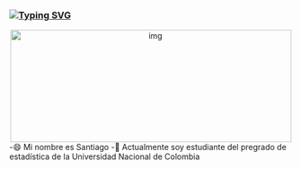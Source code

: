 ### [![Typing SVG](https://readme-typing-svg.herokuapp.com?lines=Hola,+soy+Santiago+👋)](https://git.io/typing-svg)
<div align="center">
  <img  alt="img" width="500px" height="200px" src="https://i.pinimg.com/originals/be/b5/41/beb541eeb1ee06ba00ef55d5baa60773.gif" >
  <br />
</div>
 -😄 Mi nombre es Santiago
 -🌱 Actualmente soy estudiante del pregrado de estadística de la Universidad Nacional de Colombia
<!---
Santi0405/Santi0405 is a ✨ special ✨ repository because its `README.md` (this file) appears on your GitHub profile.
You can click the Preview link to take a look at your changes.
--->
